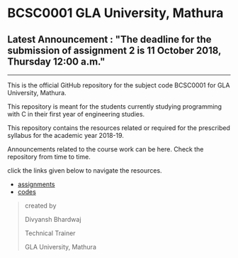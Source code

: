# BCSC0001 GLA University, Mathura



## Latest Announcement : "The deadline for the submission of assignment 2 is 11 October 2018, Thursday 12:00 a.m."

 

____



This is the official GitHub repository for the subject code BCSC0001 for GLA University, Mathura. 

This repository is meant for the students currently studying programming with C in their first year of engineering studies.

This repository contains the resources related or required for the prescribed syllabus for the academic year 2018-19.

Announcements related to the course work can be here. Check the repository from time to time. 

click the links given below to navigate the resources.

- [assignments](https://github.com/dbc2201/gla-bcsc0001-2018/blob/master/assignments/README.md)
- [codes](https://github.com/dbc2201/gla-bcsc0001-2018/blob/master/codes/README.md)  



> created by
>
> Divyansh Bhardwaj
>
> Technical Trainer
>
> GLA University, Mathura
